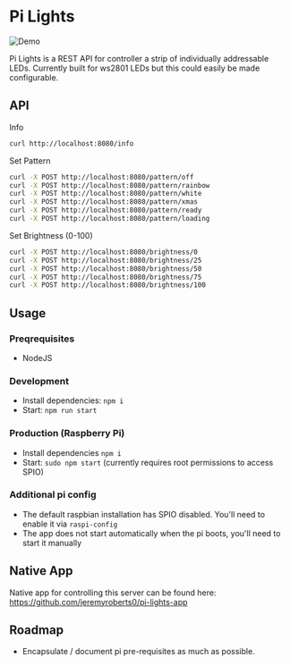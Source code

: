 

# Pi Lights
![Demo](/demo.gif)


Pi Lights is a REST API for controller a strip of individually addressable LEDs.  Currently built for ws2801 LEDs but this could easily be made configurable.


## API

Info

```sh
curl http://localhost:8080/info
```

Set Pattern

```sh
curl -X POST http://localhost:8080/pattern/off
curl -X POST http://localhost:8080/pattern/rainbow
curl -X POST http://localhost:8080/pattern/white
curl -X POST http://localhost:8080/pattern/xmas
curl -X POST http://localhost:8080/pattern/ready
curl -X POST http://localhost:8080/pattern/loading
```

Set Brightness (0-100)

```sh
curl -X POST http://localhost:8080/brightness/0
curl -X POST http://localhost:8080/brightness/25
curl -X POST http://localhost:8080/brightness/50
curl -X POST http://localhost:8080/brightness/75
curl -X POST http://localhost:8080/brightness/100
```



## Usage

### Preqrequisites
- NodeJS

### Development
- Install dependencies: `npm i`
- Start: `npm run start`

### Production (Raspberry Pi)
- Install dependencies `npm i `
- Start: `sudo npm start` (currently requires root permissions to access SPIO)

### Additional pi config
- The default raspbian installation has SPIO disabled.  You'll need to enable it via `raspi-config`
- The app does not start automatically when the pi boots, you'll need to start it manually

## Native App
Native app for controlling this server can be found here:
https://github.com/jeremyroberts0/pi-lights-app

## Roadmap
- Encapsulate / document pi pre-requisites as much as possible.